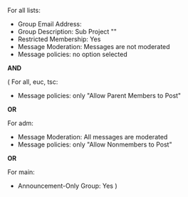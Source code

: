 For all lists:
* Group Email Address: <name abbreviation>
* Group Description: Sub Project "<name with blanks>"
* Restricted Membership: Yes
* Message Moderation: Messages are not moderated
* Message policies: no option selected

**AND**

(
For all, euc, tsc:
* Message policies: only "Allow Parent Members to Post"

**OR**

For adm:
* Message Moderation: All messages are moderated
* Message policies: only "Allow Nonmembers to Post"

**OR**

For main:
* Announcement-Only Group: Yes
)
